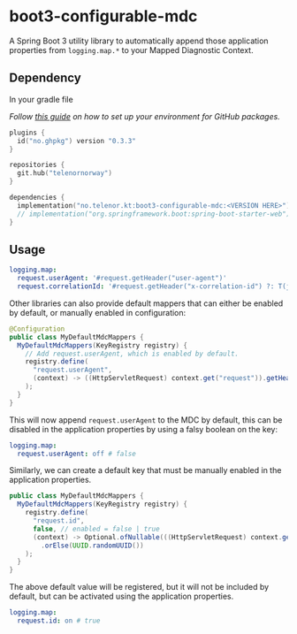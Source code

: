 # boot3-configurable-mdc

A Spring Boot 3 utility library to automatically append those application
properties from `logging.map.*` to your Mapped Diagnostic Context.

## Dependency

In your gradle file

_Follow [this guide](https://github.com/testersen/no.ghpkg) on how to set up
your environment for GitHub packages._

<!-- @formatter:off -->
```kt
plugins {
  id("no.ghpkg") version "0.3.3"
}

repositories {
  git.hub("telenornorway")
}

dependencies {
  implementation("no.telenor.kt:boot3-configurable-mdc:<VERSION HERE>")
  // implementation("org.springframework.boot:spring-boot-starter-web")
}
```
<!-- @formatter:on -->

## Usage

<!-- @formatter:off -->
```yaml
logging.map:
  request.userAgent: '#request.getHeader("user-agent")'
  request.correlationId: '#request.getHeader("x-correlation-id") ?: T(java.util.UUID).randomUUID()'
```
<!-- @formatter:on -->

Other libraries can also provide default mappers that can either be enabled by
default, or manually enabled in configuration:

<!-- @formatter:off -->
```java
@Configuration
public class MyDefaultMdcMappers {
  MyDefaultMdcMappers(KeyRegistry registry) {
    // Add request.userAgent, which is enabled by default.
    registry.define(
      "request.userAgent",
      (context) -> ((HttpServletRequest) context.get("request")).getHeader("user-agent")
    );
  }
}
```
<!-- @formatter:on -->

This will now append `request.userAgent` to the MDC by default, this can be
disabled in the application properties by using a falsy boolean on the key:

<!-- @formatter:off -->
```yaml
logging.map:
  request.userAgent: off # false
```
<!-- @formatter:on -->

Similarly, we can create a default key that must be manually enabled in the
application properties.

<!-- @formatter:off -->
```java
public class MyDefaultMdcMappers {
  MyDefaultMdcMappers(KeyRegistry registry) {
    registry.define(
      "request.id",
      false, // enabled = false | true
      (context) -> Optional.ofNullable(((HttpServletRequest) context.get("request")).getHeader("x-request-id"))
        .orElse(UUID.randomUUID())
    );
  }
}
```
<!-- @formatter:on -->

The above default value will be registered, but it will not be included by
default, but can be activated using the application properties.

<!-- @formatter:off -->
```yaml
logging.map:
  request.id: on # true
```
<!-- @formatter:on -->
